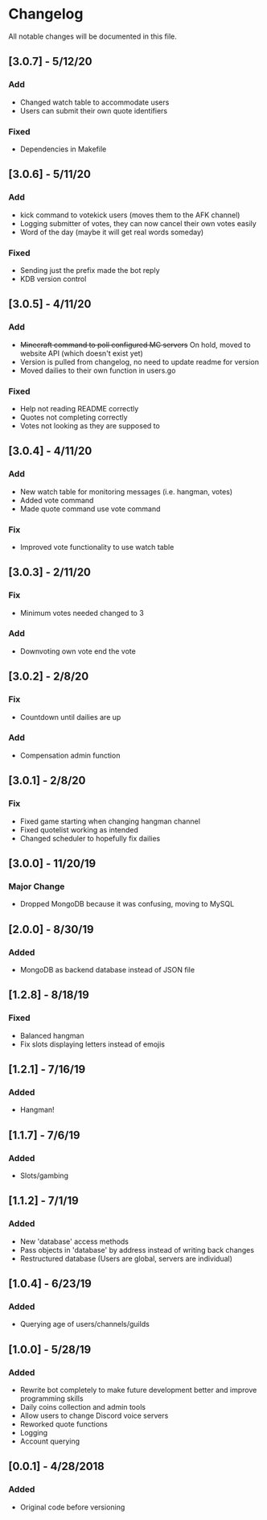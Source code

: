 # Changelog
All notable changes will be documented in this file.

## [3.0.7] - 5/12/20
### Add
- Changed watch table to accommodate users 
- Users can submit their own quote identifiers
### Fixed
- Dependencies in Makefile

## [3.0.6] - 5/11/20
### Add
- kick command to votekick users (moves them to the AFK channel)
- Logging submitter of votes, they can now cancel their own votes easily
- Word of the day (maybe it will get real words someday)
### Fixed
- Sending just the prefix made the bot reply
- KDB version control

## [3.0.5] - 4/11/20
### Add
- ~~Minecraft command to poll configured MC servers~~ On hold, moved to website API (which doesn't exist yet)
- Version is pulled from changelog, no need to update readme for version
- Moved dailies to their own function in users.go
### Fixed
- Help not reading README correctly
- Quotes not completing correctly
- Votes not looking as they are supposed to

## [3.0.4] - 4/11/20
### Add
- New watch table for monitoring messages (i.e. hangman, votes)
- Added vote command
- Made quote command use vote command
### Fix
- Improved vote functionality to use watch table

## [3.0.3] - 2/11/20
### Fix
- Minimum votes needed changed to 3
### Add
- Downvoting own vote end the vote

## [3.0.2] - 2/8/20
### Fix
- Countdown until dailies are up
### Add
- Compensation admin function

## [3.0.1] - 2/8/20
### Fix
- Fixed game starting when changing hangman channel
- Fixed quotelist working as intended
- Changed scheduler to hopefully fix dailies

## [3.0.0] - 11/20/19
### Major Change
- Dropped MongoDB because it was confusing, moving to MySQL

## [2.0.0] - 8/30/19
### Added
- MongoDB as backend database instead of JSON file

## [1.2.8] - 8/18/19
### Fixed
- Balanced hangman
- Fix slots displaying letters instead of emojis

## [1.2.1] - 7/16/19
### Added
- Hangman!

## [1.1.7] - 7/6/19
### Added
- Slots/gambing

## [1.1.2] - 7/1/19
### Added
- New 'database' access methods
- Pass objects in 'database' by address instead of writing back changes
- Restructured database (Users are global, servers are individual)

## [1.0.4] - 6/23/19
### Added
- Querying age of users/channels/guilds

## [1.0.0] - 5/28/19
### Added
- Rewrite bot completely to make future development better and improve programming skills
- Daily coins collection and admin tools
- Allow users to change Discord voice servers
- Reworked quote functions
- Logging
- Account querying

## [0.0.1] - 4/28/2018
### Added
- Original code before versioning
